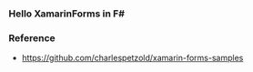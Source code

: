 ### Hello XamarinForms in F#

### Reference

- https://github.com/charlespetzold/xamarin-forms-samples
